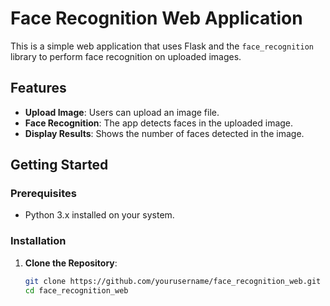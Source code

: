 # Face Recognition Web Application

This is a simple web application that uses Flask and the `face_recognition` library to perform face recognition on uploaded images.

## Features

- **Upload Image**: Users can upload an image file.
- **Face Recognition**: The app detects faces in the uploaded image.
- **Display Results**: Shows the number of faces detected in the image.

## Getting Started

### Prerequisites

- Python 3.x installed on your system.

### Installation

1. **Clone the Repository**:

   ```bash
   git clone https://github.com/yourusername/face_recognition_web.git
   cd face_recognition_web
